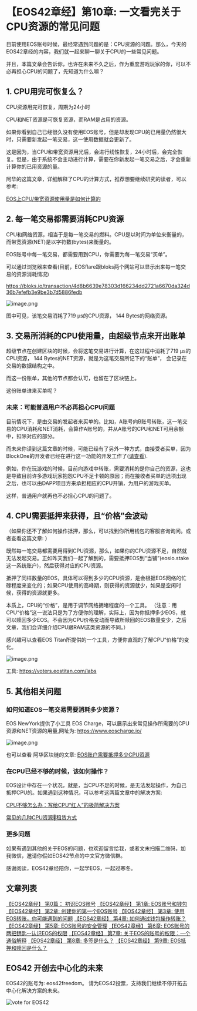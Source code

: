 【EOS42章经】第10章: 一文看完关于CPU资源的常见问题
=====

目前使用EOS账号时候，最经常遇到问题的是：CPU资源的问题。那么，今天的EOS42章经的内容，我们就一起来聊一聊关于CPU的一些常见问题。

并且，本篇文章会告诉你，也许在未来不久之后，作为重度游戏玩家的你，可以不必再担心CPU的问题了，先知道为什么嘛？

## 1. CPU用完可恢复么？

CPU资源用完可恢复，周期为24小时

CPU和NET资源是可恢复资源，而RAM是占用的资源。

如果你看到自己已经很久没有使用EOS账号，但是却发现CPU的已用量仍然很大时，只需要新发起一笔交易，这一使用数据就会更新了。

这是因为，当CPU和带宽资源用光后，会进行线性恢复，24小时后，会完全恢复。但是，由于系统不会主动进行计算，需要在你新发起一笔交易之后，才会重新计算你的已用资源的量。

阿华的这篇文章，详细解释了CPU的计算方式，推荐想要继续研究的读者，可以参考:

[EOS上CPU/带宽资源使用量是如何计算的](https://bihu.com/article/1794010054)


## 2.  每一笔交易都需要消耗CPU资源

CPU和网络资源，相当于是每一笔交易的燃料。CPU是以时间为单位来衡量的，而带宽资源(NET)是以字符数(bytes)来衡量的。

EOS账号中每一笔交易，都需要用到CPU，你需要为每一笔交易“买单”。

可以通过浏览器来查看(目前，EOSflare跟bloks两个网站可以显示出来每一笔交易的资源消耗情况)

https://bloks.io/transaction/4d8b6639e78303d166234dd2721a6670da324d36b7efefb3e9be3b7d5886fedb

![image.png](https://upload-images.jianshu.io/upload_images/1084915-cfe5c37787246be6.png?imageMogr2/auto-orient/strip%7CimageView2/2/w/1240)

图中可见，该笔交易消耗了719 μs的CPU资源，	144 Bytes的网络资源。

## 3. 交易所消耗的CPU使用量，由超级节点来开出账单

超级节点在创建区块的时候，会将这笔交易进行计算，在这过程中消耗了719 μs的CPU资源，	144 Bytes的NET资源，就是为这笔交易所记下的“账单”， 会记录在交易的数据结构之中。

而这一份账单，其他的节点都会认可，也留在了区块链上。

这份账单谁来买单呢？

### 未来：可能普通用户不必再担心CPU问题

目前情况下，是由交易的发起者来买单的。比如，A账号向B账号转账，这一笔交易的CPU消耗和NET消耗，会算作A账号的，并从A账号的CPU和NET可用余额中，扣除对应的部分。

而未来你读到这篇文章的时候，可能已经有了另外一种方式，由接受者买单，因为BlockOne的开发者已经在进行这一功能的开发工作了([请查看](https://github.com/EOSIO/eos/issues/6332)).

例如，你在玩游戏的时候，目前向游戏中转账，需要消耗的是你自己的资源，这也是导致目前许多游戏玩家抱怨CPU不足卡顿的原因；而在接收者买单的选项出现之后，也可以由DAPP项目方来承担相应的CPU开销，为用户的游戏买单。

这样，普通用户就再也不必担心CPU的问题了。

## 4.  CPU需要抵押来获得，且“价格”会波动

（如果你还不了解如何操作抵押，那么，可以找到你所用钱包的客服咨询询问。或者查看这篇文章: ）

既然每一笔交易都需要用得到CPU资源，那么，如果你的CPU资源不足，自然就无法发起交易。正如昨天我们一起了解到的，需要抵押EOS到“当铺”(eosio.stake这一系统账户)，然后获得对应的CPU资源。

抵押了同样数量的EOS，具体可以得到多少的CPU资源，是会根据EOS网络的忙碌程度来变化的；如果CPU使用的高峰期，则获得的资源就少，如果是空闲时候，获得的资源就更多。

本质上，CPU的“价格”，是用于调节网络拥堵程度的一个工具。
（注意：用CPU“价格”这一说法只是为了方便你的理解，实际上，因为你抵押多少EOS，就可以赎回多少EOS。不会因为CPU价格变动而导致所赎回的EOS数量变少，之后文章，我们会详细介绍CPU跟RAM这类资源的不同。）

感兴趣可以查看EOS Titan所提供的一个工具，方便你直观的了解CPU“价格”的变化。


![image.png](https://upload-images.jianshu.io/upload_images/1084915-6170ffc9af242a2e.png?imageMogr2/auto-orient/strip%7CimageView2/2/w/1240)

工具: https://voters.eostitan.com/labs

## 5. 其他相关问题

### 如何知道EOS一笔交易需要消耗多少资源？

EOS NewYork提供了小工具 EOS Charge，可以展示出来常见操作所需要的CPU资源和NET资源的用量,网址为: https://www.eoscharge.io/

![image.png](https://upload-images.jianshu.io/upload_images/1084915-6e810be1a92c2e27.png?imageMogr2/auto-orient/strip%7CimageView2/2/w/1240)

也可以查看 阿华区块链的文章: [EOS账户需要抵押多少CPU资源](https://bihu.com/article/1786663)

### 在CPU已经不够的时候，该如何操作？

EOS设计中存在一个状况，就是，当CPU不足的时候，是无法发起操作，为自己抵押CPU的。如果遇到这种情况，可以参考这两篇文章中的解决方案:

[CPU不够怎么办：写给CPU“红人”的极简解决方案](https://bihu.com/article/1868214)

[常见的几种CPU资源租赁方式](https://bihu.com/people/94879)

### 更多问题

如果有遇到其他的关于EOS的问题，也欢迎留言给我，或者文末扫描二维码，加我微信，邀请你假如EOS42节点的中文官方微信群。

感谢阅读，EOS42章经陪你，一起学EOS，一起过寒冬。

## 文章列表

[【EOS42章经】 第0篇： 初识EOS账号](https://bihu.com/article/1596783525)
[【EOS42章经】 第1章: EOS账号和钱包](https://bihu.com/article/1198397230)
[【EOS42章经】 第2章:  创建你的第一个EOS账号](https://bihu.com/article/1839847881)
[【EOS42章经】 第3章: 使用EOS转账，你可能遇到的问题](https://bihu.com/article/1795947835)
[【EOS42章经】 第4章: 如何通过钱包操作转账？](https://bihu.com/article/1778822183)
[【EOS42章经】 第5章: EOS账号的安全管理](https://bihu.com/article/1987380753)
[【EOS42章经】 第6章: EOS账号的两把钥匙--认识EOS的权限](https://bihu.com/article/1993549807)
[【EOS42章经】 第7章: 关于EOS的账号的权限：一个通俗解释](https://bihu.com/article/1852766359)
[【EOS42章经】 第8章: 多签是什么？](https://bihu.com/article/1879154878)
[【EOS42章经】 第9章: EOS抵押和赎回是什么？](https://bihu.com/article/1356864332)


## EOS42 开创去中心化的未来

EOS42的账号为: eos42freedom。
请为EOS42投票，支持我们继续不停开拓去中心化解决方案的未来。

![vote for EOS42](https://upload-images.jianshu.io/upload_images/1084915-6ed2991946eccf72.png?imageMogr2/auto-orient/strip%7CimageView2/2/w/1240)